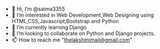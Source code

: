 - 👋 Hi, I’m @saima3355
- 👀 I’m interested in Web Development,Web Designing using HTML,CSS,Javascript,Bootstrap and Python
- 🌱 I’m currently learning Django
- 💞️ I’m looking to collaborate on Python and Django projects.
- 📫 How to reach me "thelakshmimail@gmail.com"

<!---
saima3355/saima3355 is a ✨ special ✨ repository because its `README.md` (this file) appears on your GitHub profile.
You can click the Preview link to take a look at your changes.
--->
